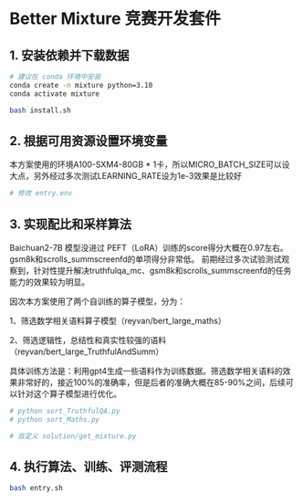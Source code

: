 # Better Mixture 竞赛开发套件

## 1. 安装依赖并下载数据

```bash
# 建议在 conda 环境中安装
conda create -n mixture python=3.10
conda activate mixture

bash install.sh
```

## 2. 根据可用资源设置环境变量

本方案使用的环境A100-SXM4-80GB * 1卡，所以MICRO_BATCH_SIZE可以设大点，另外经过多次测试LEARNING_RATE设为1e-3效果是比较好

```bash
# 修改 entry.env
```

## 3. 实现配比和采样算法
Baichuan2-7B 模型没进过 PEFT（LoRA）训练的score得分大概在0.97左右。gsm8k和scrolls_summscreenfd的单项得分非常低。
前期经过多次试验测试观察到，针对性提升解决truthfulqa_mc、gsm8k和scrolls_summscreenfd的任务能力的效果较为明显。

因次本方案使用了两个自训练的算子模型，分为：

1、筛选数学相关语料算子模型（reyvan/bert_large_maths）

2、筛选逻辑性，总结性和真实性较强的语料（reyvan/bert_large_TruthfulAndSumm）

具体训练方法是：利用gpt4生成一些语料作为训练数据。筛选数学相关语料的效果非常好的，接近100%的准确率，但是后者的准确大概在85-90%之间，后续可以针对这个算子模型进行优化。

```bash
# python sort_TruthfulQA.py
# python sort_Maths.py
```

```bash
# 自定义 solution/get_mixture.py
```



## 4. 执行算法、训练、评测流程
```bash
bash entry.sh
```

